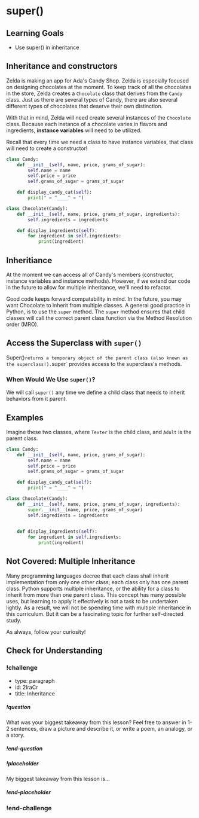 # super()

## Learning Goals
- Use super() in inheritance

## Inheritance and constructors
Zelda is making an app for Ada's Candy Shop. Zelda is especially focused on designing chocolates at the moment. To keep track of all the chocolates in the store, Zelda creates a `Chocolate` class that derives from the `Candy` class. Just as there are several types of Candy, there are also several different types of chocolates that deserve their own distinction. 

With that in mind, Zelda will need create several instances of the `Chocolate` class. Because each instance of a chocolate varies in flavors and ingredients, __instance variables__ will need to be utilized.

Recall that every time we need a class to have instance variables, that class will need to create a constructor!

```Python
class Candy:
    def __init__(self, name, price, grams_of_sugar):
        self.name = name
        self.price = price
        self.grams_of_sugar = grams_of_sugar

    def display_candy_cat(self):
        print(" = ^____^ = ")

class Chocolate(Candy):
    def __init__(self, name, price, grams_of_sugar, ingredients):
        self.ingredients = ingredients

    def display_ingredients(self):
        for ingredient in self.ingredients:
            print(ingredient)
```

## Inheritiance

At the moment we can access all of Candy's members (constructor, instance variables and instance methods). However, if we extend our code in the future to allow for multiple inheritance, we'll need to refactor.

Good code keeps forward compatability in mind. In the future, you may want Chocolate to inherit from multiple classes. A general good practice in Python, is to use the `super` method. The `super` method ensures that child classes will call the correct parent class function via the Method Resolution order (MRO).

## Access the Superclass with `super()`

Super()` returns a temporary object of the parent class (also known as the superclass!). `super` provides access to the superclass's methods.

### When Would We Use `super()`?

We will call `super()` any time we define a child class that needs to inherit behaviors from it parent. 

## Examples
Imagine these two classes, where `Texter` is the child class, and `Adult` is the parent class.

```python
class Candy:
    def __init__(self, name, price, grams_of_sugar):
        self.name = name
        self.price = price
        self.grams_of_sugar = grams_of_sugar

    def display_candy_cat(self):
        print(" = ^____^ = ")

class Chocolate(Candy):
    def __init__(self, name, price, grams_of_sugar, ingredients):
        super.__init__(name, price, grams_of_sugar)
        self.ingredients = ingredients
        

    def display_ingredients(self):
        for ingredient in self.ingredients:
            print(ingredient)
```


## Not Covered: Multiple Inheritance

Many programming languages decree that each class shall inherit implementation from only one other class; each class only has one parent class. Python supports multiple inheritance, or the ability for a class to inherit from more than one parent class. This concept has many possible uses, but learning to apply it effectively is not a task to be undertaken lightly. As a result, we will not be spending time with multiple inheritance in this curriculum. But it can be a fascinating topic for further self-directed study.

As always, follow your curiosity!

## Check for Understanding
<!-- Question Takeaway -->
<!-- prettier-ignore-start -->
### !challenge
* type: paragraph
* id: 2IraCr
* title: Inheritance
##### !question
What was your biggest takeaway from this lesson? Feel free to answer in 1-2 sentences, draw a picture and describe it, or write a poem, an analogy, or a story.
##### !end-question
##### !placeholder
My biggest takeaway from this lesson is...
##### !end-placeholder
### !end-challenge
<!-- prettier-ignore-end -->